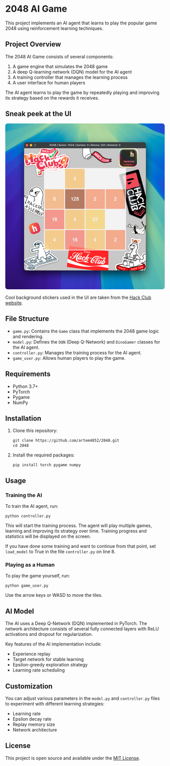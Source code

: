# 2048 AI Game

This project implements an AI agent that learns to play the popular game 2048 using reinforcement learning techniques.

## Project Overview

The 2048 AI Game consists of several components:

1. A game engine that simulates the 2048 game
2. A deep Q-learning network (DQN) model for the AI agent
3. A training controller that manages the learning process
4. A user interface for human players

The AI agent learns to play the game by repeatedly playing and improving its strategy based on the rewards it receives.

## Sneak peek at the UI

![2048 Game UI](ui.png)

Cool background stickers used in the UI are taken from the [Hack Club website](https://hackclub.com/stickers/).

## File Structure

- `game.py`: Contains the `Game` class that implements the 2048 game logic and rendering.
- `model.py`: Defines the `DQN` (Deep Q-Network) and `DinoGamer` classes for the AI agent.
- `controller.py`: Manages the training process for the AI agent.
- `game_user.py`: Allows human players to play the game.

## Requirements

- Python 3.7+
- PyTorch
- Pygame
- NumPy

## Installation

1. Clone this repository:

   ```
   git clone https://github.com/artem4852/2048.git
   cd 2048
   ```

2. Install the required packages:
   ```
   pip install torch pygame numpy
   ```

## Usage

### Training the AI

To train the AI agent, run:

```
python controller.py
```

This will start the training process. The agent will play multiple games, learning and improving its strategy over time. Training progress and statistics will be displayed on the screen.

If you have done some training and want to continue from that point, set `load_model` to True in the file `controller.py` on line 8.

### Playing as a Human

To play the game yourself, run:

```
python game_user.py
```

Use the arrow keys or WASD to move the tiles.

## AI Model

The AI uses a Deep Q-Network (DQN) implemented in PyTorch. The network architecture consists of several fully connected layers with ReLU activations and dropout for regularization.

Key features of the AI implementation include:

- Experience replay
- Target network for stable learning
- Epsilon-greedy exploration strategy
- Learning rate scheduling

## Customization

You can adjust various parameters in the `model.py` and `controller.py` files to experiment with different learning strategies:

- Learning rate
- Epsilon decay rate
- Replay memory size
- Network architecture

## License

This project is open source and available under the [MIT License](LICENSE).
